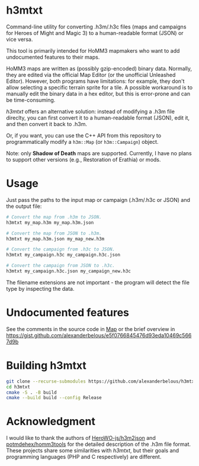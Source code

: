 # h3mtxt
Command-line utility for converting .h3m/.h3c files (maps and campaigns for Heroes of Might and Magic 3) to a human-readable format (JSON) or vice versa.

This tool is primarily intended for HoMM3 mapmakers who want to add undocumented features to their maps.

HoMM3 maps are written as (possibly gzip-encoded) binary data. Normally, they are edited via the official Map Editor (or the unofficial Unleashed Editor). However, both programs have limitations: for example, they don't allow selecting a specific terrain sprite for a tile. A possible workaround is to manually edit the binary data in a hex editor, but this is error-prone and can be time-consuming.

*h3mtxt* offers an alternative solution: instead of modifying a .h3m file direclty, you can first convert it to a human-readable format (JSON), edit it, and then convert it back to .h3m.

Or, if you want, you can use the C++ API from this repository to programmatically modify a `h3m::Map` (or `h3m::Campaign`) object.

Note: only **Shadow of Death** maps are supported. Currently, I have no plans to support other versions (e.g., Restoration of Erathia) or mods.

# Usage
Just pass the paths to the input map or campaign (.h3m/.h3c or JSON) and the output file:
```sh
# Convert the map from .h3m to JSON.
h3mtxt my_map.h3m my_map.h3m.json

# Convert the map from JSON to .h3m.
h3mtxt my_map.h3m.json my_map_new.h3m

# Convert the campaign from .h3c to JSON.
h3mtxt my_campaign.h3c my_campaign.h3c.json

# Convert the campaign from JSON to .h3c.
h3mtxt my_campaign.h3c.json my_campaign_new.h3c
```
The filename extensions are not important - the program will detect the file type by inspecting the data.

# Undocumented features

See the comments in the source code in [Map](Map) or the brief overview in https://gist.github.com/alexanderbelous/e5f0766845476d93eda10469c5667d9b

# Building h3mtxt
```sh
git clone --recurse-submodules https://github.com/alexanderbelous/h3mtxt.git
cd h3mtxt
cmake -S . -B build
cmake --build build --config Release
```

# Acknowledgment
I would like to thank the authors of [HeroWO-js/h3m2json](https://github.com/HeroWO-js/h3m2json/) and [potmdehex/homm3tools](https://github.com/potmdehex/homm3tools)
for the detailed description of the .h3m file format. These projects share some similarities with *h3mtxt*, but their goals and programming languages (PHP and C respectively) are different.
